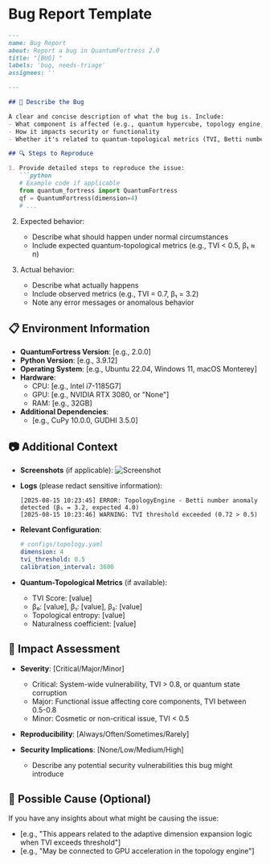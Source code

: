 # Bug Report Template

```markdown
---
name: Bug Report
about: Report a bug in QuantumFortress 2.0
title: "[BUG] "
labels: 'bug, needs-triage'
assignees: ''

---

## 🐞 Describe the Bug

A clear and concise description of what the bug is. Include:
- What component is affected (e.g., quantum hypercube, topology engine, consensus mechanism)
- How it impacts security or functionality
- Whether it's related to quantum-topological metrics (TVI, Betti numbers, etc.)

## 🔍 Steps to Reproduce

1. Provide detailed steps to reproduce the issue:
   ```python
   # Example code if applicable
   from quantum_fortress import QuantumFortress
   qf = QuantumFortress(dimension=4)
   # ...
   ```

2. Expected behavior:
   - Describe what should happen under normal circumstances
   - Include expected quantum-topological metrics (e.g., TVI < 0.5, β₁ ≈ n)

3. Actual behavior:
   - Describe what actually happens
   - Include observed metrics (e.g., TVI = 0.7, β₁ = 3.2)
   - Note any error messages or anomalous behavior

## 📋 Environment Information

- **QuantumFortress Version**: [e.g., 2.0.0]
- **Python Version**: [e.g., 3.9.12]
- **Operating System**: [e.g., Ubuntu 22.04, Windows 11, macOS Monterey]
- **Hardware**:
  - CPU: [e.g., Intel i7-1185G7]
  - GPU: [e.g., NVIDIA RTX 3080, or "None"]
  - RAM: [e.g., 32GB]
- **Additional Dependencies**:
  - [e.g., CuPy 10.0.0, GUDHI 3.5.0]

## 📷 Additional Context

- **Screenshots** (if applicable):
  ![Screenshot](url)
  
- **Logs** (please redact sensitive information):
  ```
  [2025-08-15 10:23:45] ERROR: TopologyEngine - Betti number anomaly detected (β₁ = 3.2, expected 4.0)
  [2025-08-15 10:23:46] WARNING: TVI threshold exceeded (0.72 > 0.5)
  ```

- **Relevant Configuration**:
  ```yaml
  # configs/topology.yaml
  dimension: 4
  tvi_threshold: 0.5
  calibration_interval: 3600
  ```

- **Quantum-Topological Metrics** (if available):
  - TVI Score: [value]
  - β₀: [value], β₁: [value], β₂: [value]
  - Topological entropy: [value]
  - Naturalness coefficient: [value]

## 🧪 Impact Assessment

- **Severity**: [Critical/Major/Minor]
  - Critical: System-wide vulnerability, TVI > 0.8, or quantum state corruption
  - Major: Functional issue affecting core components, TVI between 0.5-0.8
  - Minor: Cosmetic or non-critical issue, TVI < 0.5
  
- **Reproducibility**: [Always/Often/Sometimes/Rarely]
- **Security Implications**: [None/Low/Medium/High]
  - Describe any potential security vulnerabilities this bug might introduce

## 🔮 Possible Cause (Optional)

If you have any insights about what might be causing the issue:
- [e.g., "This appears related to the adaptive dimension expansion logic when TVI exceeds threshold"]
- [e.g., "May be connected to GPU acceleration in the topology engine"]
```
